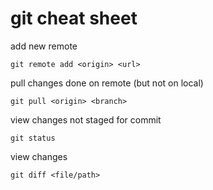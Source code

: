 # git cheat sheet

add new remote
```
git remote add <origin> <url>
```

pull changes done on remote (but not on local)
```
git pull <origin> <branch>
```

view changes not staged for commit 
```
git status
```

view changes
```
git diff <file/path>
```


